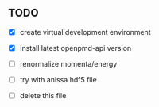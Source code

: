 ## TODO

- [x] create virtual development environment
- [x] install latest openpmd-api version
- [ ] renormalize momenta/energy
- [ ] try with anissa hdf5 file

- [ ] delete this file